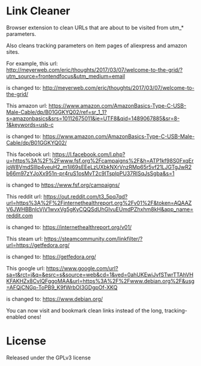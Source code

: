 # Link Cleaner
Browser extension to clean URLs that are about to be visited from utm_* parameters.

Also cleans tracking parameters on item pages of aliexpress and amazon sites.

For example, this url:
    http://meyerweb.com/eric/thoughts/2017/03/07/welcome-to-the-grid/?utm_source=frontendfocus&utm_medium=email

is changed to:
    http://meyerweb.com/eric/thoughts/2017/03/07/welcome-to-the-grid/

This amazon url:
    https://www.amazon.com/AmazonBasics-Type-C-USB-Male-Cable/dp/B01GGKYQ02/ref=sr_1_1?s=amazonbasics&srs=10112675011&ie=UTF8&qid=1489067885&sr=8-1&keywords=usb-c

is changed to:
    https://www.amazon.com/AmazonBasics-Type-C-USB-Male-Cable/dp/B01GGKYQ02/

This facebook url:
    https://l.facebook.com/l.php?u=https%3A%2F%2Fwww.fsf.org%2Fcampaigns%2F&h=ATP1kf98S0FxqErjoW8VmdSllIp4veuH2_m1jl69sEEeLzUXbkNXrVnzRMp65r5vf21LJGTgJwR2b66m97zYJoXx951n-pr4ruS1osMvT2c9ITsplpPU37RlSqJsSgba&s=1

is changed to https://www.fsf.org/campaigns/

This reddit url:
    https://out.reddit.com/t3_5pq7qd?url=https%3A%2F%2Finternethealthreport.org%2Fv01%2F&token=AQAAZV6JWHBBnIcVjV1wvxVg5gKyCQQSdUhGIvuEUmdPZhxhm8kH&app_name=reddit.com

is changed to:
    https://internethealthreport.org/v01/

This steam url:
     https://steamcommunity.com/linkfilter/?url=https://getfedora.org/

is changed to:
    https://getfedora.org/

This google url:
    https://www.google.com/url?sa=t&rct=j&q=&esrc=s&source=web&cd=1&ved=0ahUKEwiJvfSTwrTTAhVHKFAKHZx8CvIQFggoMAA&url=https%3A%2F%2Fwww.debian.org%2F&usg=AFQjCNGp-ToPB9_K9fWrbOI3GDgpOf-XKQ

is changed to:
    https://www.debian.org/

You can now visit and bookmark clean links instead of the long,
tracking-enabled ones!


# License
Released under the GPLv3 license
